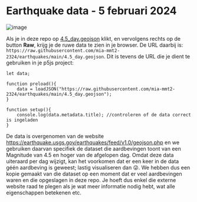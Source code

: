 # Earthquake data - 5 februari 2024

![image](https://github.com/mia-mmt2-2324/earthquakes/assets/36117924/18d267b2-969c-4915-b0e8-c4f0e90ae66b)


Als je in deze repo op [4.5_day.geojson](https://raw.githubusercontent.com/mia-mmt2-2324/earthquakes/main/4.5_day.geojson) klikt, en vervolgens rechts op de button **Raw**, krijg je de ruwe data te zien in je browser. De URL daarbij is: `https://raw.githubusercontent.com/mia-mmt2-2324/earthquakes/main/4.5_day.geojson`. Dit is tevens de URL die je dient te gebruiken in je p5js project:


```
let data;

function preload(){
    data = loadJSON("https://raw.githubusercontent.com/mia-mmt2-2324/earthquakes/main/4.5_day.geojson");
}

function setup(){
    console.log(data.metadata.title); //controleren of de data correct is ingeladen
}
``` 

De data is overgenomen van de website https://earthquake.usgs.gov/earthquakes/feed/v1.0/geojson.php en we gebruiken daarvan specifiek de dataset die aardbevingen toont van een Magnitude van 4.5 en hoger van de afgelopen dag. Omdat deze data uiteraard per dag wijzigt, kan het voorkomen dat er een keer in de data géén aardbeving is geweest; lastig visualiseren dan 😜. We hebben dus een kopie gemaakt van die dataset op een moment dat er veel aardbevingen waren en die opgeslagen in deze repo. Je hoeft dus enkel die externe website raad te plegen als je wat meer informatie nodig hebt, wat alle eigenschappen betekenen etc. 

